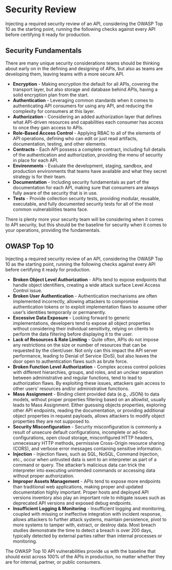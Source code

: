 # Security Review
Injecting a required security review of an API, considering the OWASP Top 10 as the starting point, running the following checks against every API before certifying it ready for production.

## Security Fundamentals

There are many unique security considerations teams should be thinking about early on in the defining and designing of APIs, but also as teams are developing them, leaving teams with a more secure API.

- **Encryption** - Making encryption the default for all APIs, covering the transport layer, but also storage and database behind APIs, having a solid encryption plan from the start.
- **Authentication** - Leveraging common standards when it comes to authenticating API consumers for using any API, and reducing the complexity for consumers at this layer.
- **Authorization** - Considering an added authorization layer that defines what API-driven resources and capabilities each consumer has access to once they gain access to APIs.
- **Role-Based Access Control** - Applying RBAC to all of the elements of API operations, defining who can edit or just read artifacts, documentation, testing, and other elements.
- **Contracts** - Each API possess a complete contract, including full details of the authentication and authorization, providing the menu of security in place for each API.
- **Environments** - Evaluate the development, staging, sandbox, and production environments that teams have available and what they secret strategy is for their team.
- **Documentation** - Including security fundamentals as part of the documentation for each API, making sure that consumers are always fully aware of the security that is in use.
- **Tests** - Provide collection security tests, providing modular, reusable, executable, and fully documented security tests for all of the most common vulnerabilities teams face.

There is plenty more your security team will be considering when it comes to API security, but this should be the baseline for security when it comes to your operations, providing the fundamentals. 

## OWASP Top 10
Injecting a required security review of an API, considering the OWASP Top 10 as the starting point, running the following checks against every API before certifying it ready for production.

- **Broken Object Level Authorization** - APIs tend to expose endpoints that handle object identifiers, creating a wide attack surface Level Access Control issue. 
- **Broken User Authentication** - Authentication mechanisms are often implemented incorrectly, allowing attackers to compromise authentication tokens or to exploit implementation flaws to assume other user’s identities temporarily or permanently.
- **Excessive Data Exposure** - Looking forward to generic implementations, developers tend to expose all object properties without considering their individual sensitivity, relying on clients to perform the data filtering before displaying it to the user. 
- **Lack of Resources & Rate Limiting** - Quite often, APIs do not impose any restrictions on the size or number of resources that can be requested by the client/user. Not only can this impact the API server performance, leading to Denial of Service (DoS), but also leaves the door open to authentication flaws such as brute force.
- **Broken Function Level Authorization** - Complex access control policies with different hierarchies, groups, and roles, and an unclear separation between administrative and regular functions, tend to lead to authorization flaws. By exploiting these issues, attackers gain access to other users’ resources and/or administrative functions.
- **Mass Assignment** - Binding client provided data (e.g., JSON) to data models, without proper properties filtering based on an allowlist, usually leads to Mass Assignment. Either guessing objects properties, exploring other API endpoints, reading the documentation, or providing additional object properties in request payloads, allows attackers to modify object properties they are not supposed to.
- **Security Misconfiguration** - Security misconfiguration is commonly a result of unsecure default configurations, incomplete or ad-hoc configurations, open cloud storage, misconfigured HTTP headers, unnecessary HTTP methods, permissive Cross-Origin resource sharing (CORS), and verbose error messages containing sensitive information. 
- **Injection** - Injection flaws, such as SQL, NoSQL, Command Injection, etc., occur when untrusted data is sent to an interpreter as part of a command or query. The attacker’s malicious data can trick the interpreter into executing unintended commands or accessing data without proper authorization. 
- **Improper Assets Management** - APIs tend to expose more endpoints than traditional web applications, making proper and updated documentation highly important. Proper hosts and deployed API versions inventory also play an important role to mitigate issues such as deprecated API versions and exposed debug endpoints. 
- **Insufficient Logging & Monitoring** - Insufficient logging and monitoring, coupled with missing or ineffective integration with incident response, allows attackers to further attack systems, maintain persistence, pivot to more systems to tamper with, extract, or destroy data. Most breach studies demonstrate the time to detect a breach is over 200 days, typically detected by external parties rather than internal processes or monitoring. 

The OWASP Top 10 API vulnerabilities provide us with the baseline that should exist across 100% of the APIs in production, no matter whether they are for internal, partner, or public consumers.